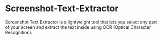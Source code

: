 # Screenshot-Text-Extractor
Screenshot Text Extractor is a lightweight tool that lets you select any part of your screen and extract the text inside using OCR (Optical Character Recognition).
